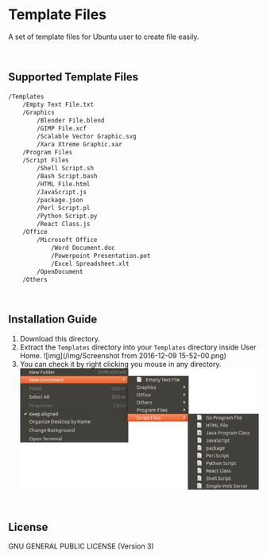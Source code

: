 # Template Files
A set of template files for Ubuntu user to create file easily.

<br/>

## Supported Template Files
```
/Templates
    /Empty Text File.txt
    /Graphics
        /Blender File.blend
        /GIMP File.xcf
        /Scalable Vector Graphic.svg
        /Xara Xtreme Graphic.xar
    /Program Files
    /Script Files
        /Shell Script.sh
        /Bash Script.bash
        /HTML File.html
        /JavaScript.js
        /package.json
        /Perl Script.pl
        /Python Script.py
        /React Class.js
    /Office
        /Microsoft Office
            /Word Document.doc
            /Powerpoint Presentation.pot
            /Excel Spreadsheet.xlt
        /OpenDocument
    /Others
```

<br/>

## Installation Guide
1. Download this directory.
1. Extract the `Templates` directory into your `Templates` directory inside User Home.
   ![img](/img/Screenshot from 2016-12-09 15-52-00.png)
1. You can check it by right clicking you mouse in any directory.
   ![img2](/img/Menu_014.png)

<br/>

## License
GNU GENERAL PUBLIC LICENSE (Version 3)

